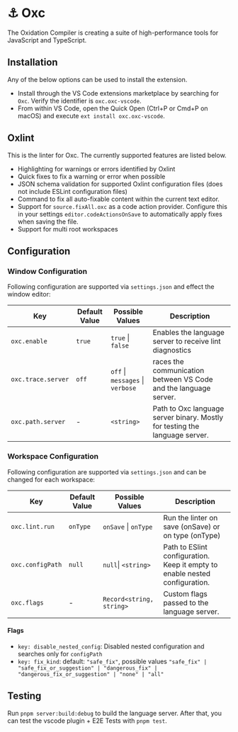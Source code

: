 # ⚓ Oxc

The Oxidation Compiler is creating a suite of high-performance tools for JavaScript and TypeScript.

## Installation

Any of the below options can be used to install the extension.

- Install through the VS Code extensions marketplace by searching for `Oxc`. Verify the identifier is `oxc.oxc-vscode`.
- From within VS Code, open the Quick Open (Ctrl+P or Cmd+P on macOS) and execute `ext install oxc.oxc-vscode`.

## Oxlint

This is the linter for Oxc. The currently supported features are listed below.

- Highlighting for warnings or errors identified by Oxlint
- Quick fixes to fix a warning or error when possible
- JSON schema validation for supported Oxlint configuration files (does not include ESLint configuration files)
- Command to fix all auto-fixable content within the current text editor.
- Support for `source.fixAll.oxc` as a code action provider. Configure this in your settings `editor.codeActionsOnSave`
  to automatically apply fixes when saving the file.
- Support for multi root workspaces

## Configuration

### Window Configuration

Following configuration are supported via `settings.json` and effect the window editor:

| Key                | Default Value | Possible Values                  | Description                                                                 |
| ------------------ | ------------- | -------------------------------- | --------------------------------------------------------------------------- |
| `oxc.enable`       | `true`        | `true` \| `false`                | Enables the language server to receive lint diagnostics                     |
| `oxc.trace.server` | `off`         | `off` \| `messages` \| `verbose` | races the communication between VS Code and the language server.            |
| `oxc.path.server`  | -             | `<string>`                       | Path to Oxc language server binary. Mostly for testing the language server. |

### Workspace Configuration

Following configuration are supported via `settings.json` and can be changed for each workspace:

| Key              | Default Value | Possible Values          | Description                                                                 |
| ---------------- | ------------- | ------------------------ | --------------------------------------------------------------------------- |
| `oxc.lint.run`   | `onType`      | `onSave` \| `onType`     | Run the linter on save (onSave) or on type (onType)                         |
| `oxc.configPath` | `null`        | `null`\| `<string>`      | Path to ESlint configuration. Keep it empty to enable nested configuration. |
| `oxc.flags`      | -             | `Record<string, string>` | Custom flags passed to the language server.                                 |

#### Flags

- `key: disable_nested_config`: Disabled nested configuration and searches only for `configPath`
- `key: fix_kind`: default: `"safe_fix"`, possible values `"safe_fix" | "safe_fix_or_suggestion" | "dangerous_fix" | "dangerous_fix_or_suggestion" | "none" | "all"`

## Testing

Run `pnpm server:build:debug` to build the language server.
After that, you can test the vscode plugin + E2E Tests with `pnpm test`.

